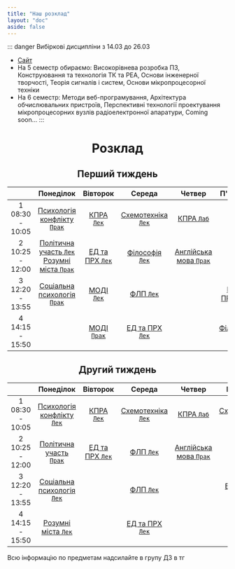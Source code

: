 ```yaml
---
title: "Наш розклад"
layout: "doc"
aside: false
---
```


::: danger Вибіркові дисципліни з 14.03 до 26.03
* [Сайт](https://my.kpi.ua/)
* На 5 семестр обираємо: Високорівнева розробка ПЗ, Конструювання та технологія ТК та РЕА, Основи інженерної творчості, Теорія сигналів і систем, Основи мікропроцесорної техніки
* На 6 семестр: Методи веб-програмування, Архітектура обчислювальних пристроїв, Перспективні технології проектування мікропроцесорних вузлів радіоелектронної апаратури, Coming soon...
:::

<h1>Розклад</h1>

<h2 id="firstWeekH2">Перший тиждень</h2>

<div id="firstWeek">

|                    |                                     Понеділок                                      |            Вівторок             |                Середа                |                  Четвер                  |               П'ятниця                |
| :----------------: | :--------------------------------------------------------------------------------: | :-----------------------------: | :----------------------------------: | :--------------------------------------: | :-----------------------------------: |
| 1<br>08:30 - 10:05 |                [Психологія конфлікту `Прак`](/tasks/agrophilosophy)                |    [КПРА `Лек`](/tasks/kpra)    | [Схемотехніка `Лек`](/tasks/circuit) |        [КПРА `Лаб`](/tasks/kpra)         |
| 2<br>10:25 - 12:00 | [Політична участь `Лек`](/tasks/political)<br>[Розумні міста `Прак`](/tasks/smart) | [ЕД та ПРХ `Лек`](/tasks/edprh) | [Філософія `Лек`](/tasks/philosophy) | [Англійська мова `Прак`](/tasks/english) |
| 3<br>12:20 - 13:55 |                  [Соціальна психологія `Прак`](/tasks/psychology)                  |    [МОДІ `Лек`](/tasks/modi)    |       [ФЛП `Лек`](/tasks/flp)        |                                          |   [ЕД та ПРХ `Прак`](/tasks/edprh)    |
| 4<br>14:15 - 15:50 |                                                                                    |   [МОДІ `Прак`](/tasks/modi)    |   [ЕД та ПРХ `Лек`](/tasks/edprh)    |                                          | [Філософія `Прак`](/tasks/philosophy) |

</div>

<h2 id="secondWeekH2">Другий тиждень</h2>

<div id="secondWeek">

|                    |                      Понеділок                      |            Вівторок             |                Середа                |                  Четвер                  |               П'ятниця               |
| :----------------: | :-------------------------------------------------: | :-----------------------------: | :----------------------------------: | :--------------------------------------: | :----------------------------------: |
| 1<br>08:30 - 10:05 | [Психологія конфлікту `Лек`](/tasks/agrophilosophy) |    [КПРА `Лек`](/tasks/kpra)    | [Схемотехніка `Лек`](/tasks/circuit) |        [КПРА `Лаб`](/tasks/kpra)         | [Схемотехніка `Лаб`](/tasks/circuit) |
| 2<br>10:25 - 12:00 |     [Політична участь `Прак`](/tasks/political)     | [ЕД та ПРХ `Лек`](/tasks/edprh) |       [ФЛП `Лек`](/tasks/flp)        | [Англійська мова `Прак`](/tasks/english) |       [ФЛП `Лаб`](/tasks/flp)        |
| 3<br>12:20 - 13:55 |   [Соціальна психологія `Лек`](/tasks/psychology)   |                                 |       [ФЛП `Лек`](/tasks/flp)        |                                          |   [ЕД та ПРХ `Лаб`](/tasks/edprh)    |
| 4<br>14:15 - 15:50 |         [Розумні міста `Лек`](/tasks/smart)         |                                 |   [ЕД та ПРХ `Лек`](/tasks/edprh)    |                                          |                                      |

</div>

Всю інформацію по предметам надсилайте в групу ДЗ в тг

<script setup>
import { onMounted } from "vue"

onMounted(() => { 
    console.log("Ну і чого ти сюди дивишся, чортяка! Якщо ти хочеш допомогти зробити цей сайт краще, то пиши в телеграм: @Renat_TOP");
    try {
        checkWeekAndCouple()
        setInterval(() => {
            checkWeekAndCouple();
        }, 10000);
    } catch (e) {}
})

const now = new Date();
const year = now.getFullYear();
const month = now.getMonth();
const date = now.getDate();
const day = now.getDay();
const time = now.getTime();

function checkWeekAndCouple() {
    const firstWeek = document.getElementById('firstWeek');
    const secondWeek = document.getElementById('secondWeek');
    const currentWeek = getNowWeek() === 1 ? firstWeek : secondWeek;
    const nowCouple = getCouple() ? getCouple() : 0;
    const table = currentWeek.getElementsByTagName("table")[0];
    table.style.border = "2px solid #059669";
    const weekDays = table.getElementsByTagName("td");
    if (nowCouple === -1) {
        let lastCouples = [19, 20, 21, 22, 23];
        for (let i = 0; i < lastCouples.length; i++) {
            weekDays[lastCouples[i]].style.border = "1px solid var(--vp-c-divider)"
        }
    }
    else if (nowCouple) {
        weekDays[nowCouple - 6].style.border = "1px solid var(--vp-c-divider)"
        weekDays[nowCouple].style.border = "2px solid #059669";
    }
}

function getNowWeek() {
    const today = new Date(year, month, 0).getTime();
    const week = Math.round((time) / (1000 * 60 * 60 * 24 * 7));
    return week % 2 ? 1 : 2;
}

function getCouple() {
    // [sunday, monday, tuesday, wednesday, thursday, friday, saturday]
    const daysWithCouples = [[], [1, 7, 13, 19], [2, 8, 14, 20], [3, 9, 15, 21], [4, 10, 16, 22], [5, 11, 17, 23], []];

    if (now >= new Date(year, month, date, 8, 30, 0) && now <= new Date(year, month, date, 10, 5, 0))
        return daysWithCouples[day][0];
    else if (now >= new Date(year, month, date, 10, 5, 0) && now <= new Date(year, month, date, 12, 0, 0))
        return daysWithCouples[day][1];
    else if (now >= new Date(year, month, date, 12, 0, 0) && now <= new Date(year, month, date, 13, 55, 0))
        return daysWithCouples[day][2];
    else if (now >= new Date(year, month, date, 13, 55, 0) && now <= new Date(year, month, date, 15, 50, 0))
        return daysWithCouples[day][3];
    else if (now > new Date(year, month, date, 15, 50, 0) && now < new Date(year, month, date, 8, 30, 0))
        return -1;
    else return 0;
}

</script>

<style scoped>
h1, h2 {
    text-align: center !important;
}

th {
    width: 1% !important;
}
</style>
